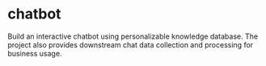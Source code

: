 # chatbot
Build an interactive chatbot using personalizable knowledge database. The project also provides downstream chat data collection and processing for business usage.
